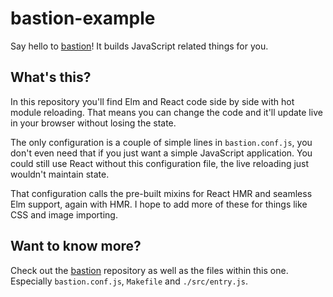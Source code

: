 # bastion-example

Say hello to [bastion][]! It builds JavaScript related things for you.

## What's this?

In this repository you'll find Elm and React code side by side with hot module reloading. That means you can change the code and it'll update live in your browser without losing the state.

The only configuration is a couple of simple lines in `bastion.conf.js`, you don't even need that if you just want a simple JavaScript application. You could still use React without this configuration file, the live reloading just wouldn't maintain state.

That configuration calls the pre-built mixins for React HMR and seamless Elm support, again with HMR. I hope to add more of these for things like CSS and image importing.

## Want to know more?

Check out the [bastion][] repository as well as the files within this one. Especially `bastion.conf.js`, `Makefile` and `./src/entry.js`.

[bastion]: https://github.com/Olical/bastion
